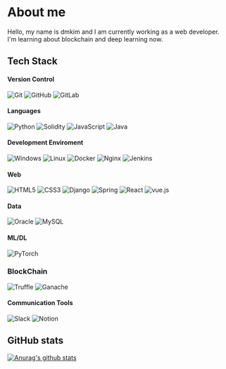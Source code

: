 
# About me
Hello, my name is dmkim and I am currently working as a web developer.
I'm learning about blockchain and deep learning now.

## Tech Stack

#### Version Control
![Git](https://img.shields.io/badge/git-%23F05033.svg?style=for-the-badge&logo=git&logoColor=white) ![GitHub](https://img.shields.io/badge/github-%23121011.svg?style=for-the-badge&logo=github&logoColor=white) ![GitLab](https://img.shields.io/badge/GitLab-FC6D26.svg?style=for-the-badge&logo=GitLab&logoColor=white) 
#### Languages
![Python](https://img.shields.io/badge/python-3670A0?style=for-the-badge&logo=python&logoColor=white) ![Solidity](https://img.shields.io/badge/Solidity-363636?style=for-the-badge&logo=Solidity&logoColor=white) ![JavaScript](https://img.shields.io/badge/javascript-F7DF1E.svg?style=for-the-badge&logo=javascript&logoColor=white) ![Java](https://img.shields.io/badge/java-%23ED8B00.svg?style=for-the-badge&logo=java&logoColor=white) 
#### Development Enviroment
![Windows](https://img.shields.io/badge/Windows-0078D4.svg?style=for-the-badge&logo=Windows&logoColor=white) ![Linux](https://img.shields.io/badge/Linux-FCC624.svg?style=for-the-badge&logo=Linux&logoColor=black) ![Docker](https://img.shields.io/badge/Docker-%231572B3.svg?style=for-the-badge&logo=Docker&logoColor=white) ![Nginx](https://img.shields.io/badge/Nginx-009639.svg?style=for-the-badge&logo=Nginx&logoColor=white) ![Jenkins](https://img.shields.io/badge/Jenkins-D24939.svg?style=for-the-badge&logo=Jenkins&logoColor=white) 
#### Web
![HTML5](https://img.shields.io/badge/html5-%23E34F26.svg?style=for-the-badge&logo=html5&logoColor=white) ![CSS3](https://img.shields.io/badge/css3-%231572B6.svg?style=for-the-badge&logo=css3&logoColor=white)  ![Django](https://img.shields.io/badge/django-%23092E20.svg?style=for-the-badge&logo=django&logoColor=white) ![Spring](https://img.shields.io/badge/spring-%236DB33F.svg?style=for-the-badge&logo=spring&logoColor=white) ![React](https://img.shields.io/badge/react-%231572B3.svg?style=for-the-badge&logo=react&logoColor=white) ![vue.js](https://img.shields.io/badge/vue.js-4FC08D.svg?style=for-the-badge&logo=vue.js&logoColor=white)
#### Data
![Oracle](https://img.shields.io/badge/Oracle-F80000?style=for-the-badge&logo=oracle&logoColor=white) ![MySQL](https://img.shields.io/badge/mysql-4479A1.svg?style=for-the-badge&logo=mysql&logoColor=white)
#### ML/DL
![PyTorch](https://img.shields.io/badge/PyTorch-EE4C2C.svg?style=for-the-badge&logo=PyTorch&logoColor=white)
### BlockChain
![Truffle](https://img.shields.io/badge/Truffle-006272.svg?style=for-the-badge&logo=Truffle&logoColor=white) ![Ganache](https://img.shields.io/badge/Ganache-F8DC75.svg?style=for-the-badge&logo=Ganache&logoColor=white)
#### Communication Tools
![Slack](https://img.shields.io/badge/Slack-4A154B?style=for-the-badge&logo=slack&logoColor=white) ![Notion](https://img.shields.io/badge/Notion-%23000000.svg?style=for-the-badge&logo=notion&logoColor=white)

## GitHub stats
[![Anurag's github stats](https://github-readme-stats.vercel.app/api?username=dongmin30&show_icons=true)](https://github.com/anuraghazra/github-readme-stats)

